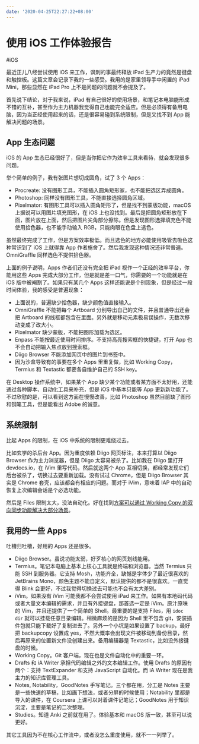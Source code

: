```yaml
---
date: '2020-04-25T22:27:22+08:00'
---
```


# 使用 iOS 工作体验报告

#iOS

最近正儿八经尝试使用 iOS 来工作，讽刺的事最终释放 iPad 生产力的竟然是键盘和触控板。这篇文章会记录下我的一些感受。我用的是家里领导手中闲置的 iPad Mini，那些显然在 iPad Pro 上不是问题的问题就不会提及了。

首先说下结论，对于我来说，iPad 有自己很好的使用场景，和笔记本电脑能形成不错的互补，甚至作为主力机器我觉得自己也能完全适应。但是必须得有备用电脑，因为当正经使用起来的话，还是很容易碰到系统限制，但是又找不到 App 能解决问题的场景。

<!--more-->

## App 生态问题

iOS 的 App 生态已经很好了，但是当你把它作为效率工具来看待，就会发现很多问题。

举个简单的例子，我有张图片想切成圆角，试了 3 个 Apps：

* Procreate: 没有图形工具，不能插入圆角矩形家，也不能把选区弄成圆角。
* Photoshop: 同样没有图形工具，不能直接选择圆角区域。
* Pixelmator: 有图形工具可以插入圆角矩形了，但是找不到蒙版功能，macOS 上据说可以用图片填充图形，在 iOS 上也没找到。最后是把圆角矩形放在下面，图片放在上面，然后把图片尖角部分擦除。但是发现图形选择填充色不能使用拾色器，也不能手动输入 RGB，只能肉眼在色盘上选色。

虽然最终完成了工作，但是方案效率极低。而且选色的地方必能使用吸管去吸色这种常识到了 iOS 上就得靠 App 作者施舍了。然后我发现这种情况还非常普遍。OmniGraffle 同样选色不提供拾色器。

上面的例子说明，Apps 作者们还没有完全把 iPad 视作一个正经的效率平台，你能用这些 Apps 完成大部分工作，但是就是差一口气，你需要的一个功能就是在 iOS 版中被阉割了。如果只有某几个 Apps 这样还能说是个别现象，但是经过一段时间体验，我的感受是普遍现象：

* 上面说的，普遍缺少拾色器，缺少颜色值直接输入。
* OmniGraffle 不能把每个 Artboard 分别导出自己的文件，并且普通导出还会把 Artboard 的线框都包含在里面。另外就是移动元素极易误操作，无数次移动变成了改大小。
* Pixelmator 缺少蒙版，不能把图形加载为选区。
* Enpass 不能按最近使用时间排序。不支持高亮搜索框的快捷键，打开 App 也不会自动把输入焦点放到搜索框。
* Diigo Browser 不能添加网页中的图片到书签中。
* 因为沙盒导致有的事要在多个 Apps 里重复做，比如 Working Copy，Termius 和 Textastic 都要各自维护自己的 SSH key。

在 Desktop 操作系统中，如果某个 App 缺少某个功能或者某方面不太好用，还能通过各种脚本、自动化工具来补充，但是 iOS 中基本只能等 App 更新新功能了。不过欣慰的是，可以看到这方面在慢慢改善，比如 Photoshop 虽然目前缺了图形和钢笔工具，但是能看出 Adobe 的诚意。

## 系统限制

比起 Apps 的限制，在 iOS 中系统的限制更难绕过去。

比如玄学的杀后台 App。因为重度依赖 Diigo 网页标注，本来打算以 Diigo Browser 作为主力浏览器，但是 Diigo 太容易被杀了。比如我在 Diigo 里打开 devdocs.io，在 iVim 里写代码，然后就这两个 App 互相切换，都经常发现它们后台被杀了，切换过去要重新加载。没有试过 Chrome，但是 Diigo Browser 其实是 Chrome 套壳，应该都会有相应的问题。而对于 iVim，意味着 IAP 中的自动恢复上次编辑会话是个必选功能。

然后是 Files 限制太大，没法自动化。好在找到[方案可以通过 Working Copy 的双向同步功能解决大部分场景](ia-writer://open?path=/Locations/iCloud/§%20Blog/Posts/Posts%20-%202020/2004%20-%20Write%20to%20Any%20iOS%20Files%20Location%20via%20Working%20Copy/♯%20Write%20to%20Any%20iOS%20Files%20Location%20via%20Working%20Copy.md)。

## 我用的一些 Apps

吐槽归吐槽，好用的 Apps 还是很多。

* Diigo Browser。虽说功能太弱，好歹核心的网页划线能用。
* Termius。笔记本电脑上基本上核心工具就是终端和浏览器。当然 Termius 只能 SSH 到服务器。它支持 Mosh，功能齐全，缺憾是字体少了最近很喜欢的 JetBrains Mono，颜色主题不能自定义，默认提供的都不是很喜欢。一直觉得 Blink 会更好，不过我觉得切换过去可能也不会有太大差别。
* iVim。如果没有 iVim 可能我都不会尝试使用 iPad 来工作。如果有本地码代码或者大量文本编辑的需求，并且有外接键盘，那首选一定是 iVim。原汁原味的 Vim，并且还提供了一个简单的 Shell。最重要的是支持 Files，用 `idoc dir` 就可以挂载任意目录编辑。稍微麻烦的是因为 Shell 里不包含 git，安装插件包就只能下载好了复制进去了。另外一个小坑是如果设置了 backup，最好把 backupcopy 设置成 yes，不然大慨率会出现文件被移动到备份目录，然后再原来的位置新文件没创建出来。备用编辑器是 Textastic，比如没外接键盘的时候。
* Working Copy。Git 客户端，现在也是文件自动化中的重要一环。
* Drafts 和 iA Writer 承担代码编辑之外的文本编辑工作。使用 Drafts 的原因有两个：支持 TextExpander 和支持 JavaScript 自动化。而 iA Writer 现在是我主力的知识库管理工具。
* Notes, Notability，GoodNotes 手写笔记。三个都在用，分工是 Notes 主要是一些快速的草稿，比如画下想法，或者分屏的时候使用；Notability 里都是导入的课件，在 Coursera 上课可以对着课件记笔记；GoodNotes 用于知识沉淀，主要是笔记的二次整理。
* Studies。知道 Anki 之前就在用了。体验基本和 macOS 版一致，甚至可以说更好。

其它工具因为不在核心工作流中，或者没怎么重度使用，就不一一列举了。


